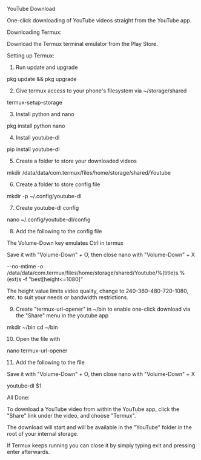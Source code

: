 
YouTube Download

One-click downloading of YouTube videos straight from the YouTube app.

Downloading Termux:

Download the Termux terminal emulator from the Play Store.

Setting up Termux:

1. Run update and upgrade

pkg update && pkg upgrade



2. Give termux access to your phone's filesystem via ~/storage/shared

termux-setup-storage



3. Install python and nano

pkg install python nano



4. Install youtube-dl

pip install youtube-dl



5. Create a folder to store your downloaded videos

mkdir /data/data/com.termux/files/home/storage/shared/Youtube



6. Create a folder to store config file

mkdir -p ~/.config/youtube-dl



7. Create youtube-dl config

nano ~/.config/youtube-dl/config



8. Add the following to the config file

The Volume-Down key emulates Ctrl in termux

Save it with "Volume-Down" + O, then close nano with "Volume-Down" + X

--no-mtime
-o /data/data/com.termux/files/home/storage/shared/Youtube/%(title)s.%(ext)s
-f "best[height<=1080]"



The height value limits video quality, change to 240-360-480-720-1080, etc. to suit your needs or bandwidth restrictions.

9. Create "termux-url-opener" in ~/bin to enable one-click download via the "Share" menu in the youtube app

mkdir ~/bin
cd ~/bin



10. Open the file with

nano termux-url-opener



11. Add the following to the file

Save it with "Volume-Down" + O, then close nano with "Volume-Down" + X

youtube-dl $1



All Done:

To download a YouTube video from within the YouTube app, click the "Share" link under the video, and choose "Termux".

The download will start and will be available in the "YouTube" folder in the root of your internal storage.

If Termux keeps running you can close it by simply typing exit and pressing enter afterwards.
